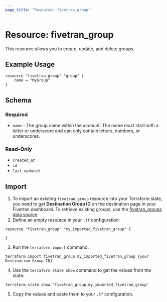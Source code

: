 ```yaml
---
page_title: "Resource: fivetran_group"
---
```


# Resource: fivetran_group

This resource allows you to create, update, and delete groups.

## Example Usage

```hcl
resource "fivetran_group" "group" {
    name = "MyGroup"
}
```

## Schema

### Required

- `name` - The group name within the account. The name must start with a letter or underscore and can only contain letters, numbers, or underscores.

### Read-Only

- `created_at`
- `id`
- `last_updated`

## Import

1. To import an existing `fivetran_group` resource into your Terraform state, you need to get **Destination Group ID** on the destination page in your Fivetran dashboard.
To retrieve existing groups, use the [fivetran_groups data source](/docs/data-sources/groups).
2. Define an empty resource in your `.tf` configuration:

```hcl
resource "fivetran_group" "my_imported_fivetran_group" {

}
```

3. Run the `terraform import` command:

```
terraform import fivetran_group.my_imported_fivetran_group {your Destination Group ID}
```

4. Use the `terraform state show` command to get the values from the state:

```
terraform state show 'fivetran_group.my_imported_fivetran_group'
```

5. Copy the values and paste them to your `.tf` configuration.
